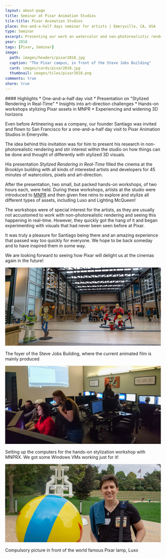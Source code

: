 ```yaml
---
layout: about-page
title: Seminar at Pixar Animation Studios
tile-title: Pixar Animation Studios
place: One-and-a-half days seminar for artists | Emeryville, CA, USA
type: Seminar
excerpt: Presenting our work on watercolor and non-photorealistic rendering and conducting two workshops on MNPR!
year: 2018
tags: [Pixar, Seminar]
image:
  path: images/headers/pixar2018.jpg
  caption: "The Pixar campus, in front of the Steve Jobs Building"
  card: images/cards/pixar2018.jpg
  thumbnail: images/tiles/pixar2018.png
comments: true
share: true
---
```

<div class="page-highlights" markdown="1">
#### Highlights
* One-and-a-half day visit
* Presentation on "Stylized Rendering in Real-Time"
* Insights into art-direction challenges
* Hands-on workshops stylizing Pixar assets in MNPR
* Experiencing and widening 3D horizons
</div>


Even before Artineering was a company, our founder Santiago was invited and flown to San Francisco for a one-and-a-half day visit to Pixar Animation Studios in Emeryville.

The idea behind this invitation was for him to present his research in non-photorealistic rendering and stir interest within the studio on how things can be done and thought of differently with stylized 3D visuals.

His presentation _Stylized Rendering in Real-Time_ filled the cinema at the Brooklyn building with all kinds of interested artists and developers for 45 minutes of watercolors, pixels and art-direction.

After the presentation, two small, but packed hands-on workshops, of two hours each, were held. During these workshops, artists at the studio were introduced to [MNPR](/software/Maya-NPR/) and then given free reins to explore and stylize all different types of assets, including Luxo and Lighting McQueen!

The workshops were of special interest for the artists, as they are usually not accustomed to work with non-photorealistic rendering and seeing this happening in real-time. However, they quickly got the hang of it and began experimenting with visuals that had never been seen before at Pixar.

It was truly a pleasure for Santiago being there and an amazing experience that passed way too quickly for everyone. We hope to be back someday and to have inspired them in some way.

We are looking forward to seeing how Pixar will delight us at the cinemas again in the future!




<div class="aio-slick">
  <div>
    <img src="/images/seminars/pixar1.jpg" />
    <p>The foyer of the Steve Jobs Building, where the current animated film is mainly produced</p>
    <!--<span>3D Model from Run Totti Run, by Shad Bradbury</span>-->
  </div>
  <div>
    <img src="/images/seminars/pixar2.jpg" />
    <p>Setting up the computers for the hands-on stylization workshop with MNPRX. We got some Windows VMs working just for it!</p>
  </div>
  <div>
    <img src="/images/seminars/pixar3.jpg" />
    <p>Compulsory picture in front of the world famous Pixar lamp, Luxo</p>
  </div>
</div>
